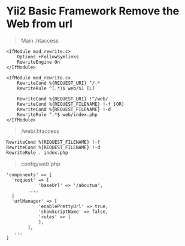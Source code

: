 # Yii2 Basic Framework Remove the Web from url

> Main .htaccess
```
<IfModule mod_rewrite.c>
    Options +FollowSymlinks
    RewriteEngine On
</IfModule>

<IfModule mod_rewrite.c>
    RewriteCond %{REQUEST_URI} ^/.*
    RewriteRule ^(.*)$ web/$1 [L]

    RewriteCond %{REQUEST_URI} !^/web/
    RewriteCond %{REQUEST_FILENAME} !-f [OR]
    RewriteCond %{REQUEST_FILENAME} !-d
    RewriteRule ^.*$ web/index.php
</IfModule>
```

> /web/.htaccess

```
RewriteCond %{REQUEST_FILENAME} !-f
RewriteCond %{REQUEST_FILENAME} !-d
RewriteRule . index.php
```

> config/web.php

```
'components' => [
  'request' => [
            'baseUrl' => '/aboutua',
        ....
  ]
  'urlManager' => [
            'enablePrettyUrl' => true,
            'showScriptName' => false,
            'rules' => [
            ],
        ],
   ...
]
```
